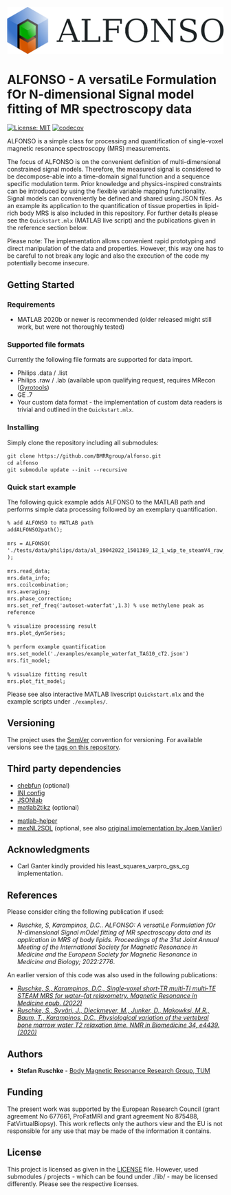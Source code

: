 ![](./@ALFONSO/alfonso_logo.png)

# ALFONSO - A versatiLe Formulation fOr N-dimensional Signal model fitting of MR spectroscopy data 

[![License: MIT](https://img.shields.io/badge/License-MIT-yellow.svg)](https://opensource.org/licenses/MIT) [![codecov](https://codecov.io/gh/BMRRgroup/alfonso/branch/main/graph/badge.svg?token=9GZUOO0B1K)](https://codecov.io/gh/BMRRgroup/alfonso)

ALFONSO is a simple class for processing and quantification of single-voxel magnetic resonance spectroscopy (MRS) measurements. 

The focus of ALFONSO is on the convenient definition of multi-dimensional constrained signal models. Therefore, the measured signal is considered to be decompose-able into a time-domain signal function and a sequence specific modulation term. Prior knowledge and physics-inspired constraints can be introduced by using the flexible variable mapping functionality. Signal models can conveniently be defined and shared using JSON files. 
As an example its application to the quantification of tissue properties in lipid-rich body MRS is also included in this repository.
For further details please see the `Quickstart.mlx` (MATLAB live script) and the publications given in the reference section below. 

Please note: The implementation allows convenient rapid prototyping and direct manipulation of the data and properties. However, this way one has to be careful to not break any logic and also the execution of the code my potentially become insecure. 

## Getting Started

### Requirements

- MATLAB 2020b or newer is recommended (older released might still work, but were not thoroughly tested)

### Supported file formats

Currently the following file formats are supported for data import. 

- Philips .data / .list 
- Philips .raw / .lab (available upon qualifying request, requires MRecon ([Gyrotools](http://www.gyrotools.com/gt/index.php/products/reconframe))
- GE .7
- Your custom data format - the implementation of custom data readers is trivial and outlined in the `Quickstart.mlx`. 

### Installing

Simply clone the repository including all submodules: 

```
git clone https://github.com/BMRRgroup/alfonso.git
cd alfonso
git submodule update --init --recursive
```

### Quick start example

The following quick example adds ALFONSO to the MATLAB path and performs simple data processing followed by an exemplary quantification.

```
% add ALFONSO to MATLAB path
addALFONSO2path();

mrs = ALFONSO( './tests/data/philips/data/al_19042022_1501389_12_1_wip_te_steamV4_raw_012.data' );

mrs.read_data;
mrs.data_info;
mrs.coilcombination;
mrs.averaging;
mrs.phase_correction;
mrs.set_ref_freq('autoset-waterfat',1.3) % use methylene peak as reference

% visualize processing result
mrs.plot_dynSeries;

% perform example quantification 
mrs.set_model('./examples/example_waterfat_TAG10_cT2.json')
mrs.fit_model;

% visualize fitting result
mrs.plot_fit_model;
```

Please see also interactive MATLAB livescript `Quickstart.mlx` and the example scripts under `./examples/`.

<!--
## How to run unit tests

Unit testing can be performed in MATALB with the following call from the project's root directory: 

```
run('./tests/runAllALFONSOTests.m')
```

## How to generate the documentation

The documentation can be generated in MATALB calling from the project's root directory: 

```
addALFONSO2path();
generate_documentation()
```
-->
## Versioning

The project uses the [SemVer](http://semver.org/) convention for versioning. 
For available versions see the [tags on this repository](https://github.com/bmrrgroup/alfonso/tags). 

## Third party dependencies

* [chebfun](http://www.chebfun.org/) (optional)
* [INI config](https://www.mathworks.com/matlabcentral/fileexchange/24992-ini-config)
* [JSONlab](https://github.com/fangq/jsonlab)
* [matlab2tikz](https://github.com/matlab2tikz/matlab2tikz) (optional)
<!--* [m2docgen](https://github.com/matlab2tikz/matlab2tikz) (optional) -->
* [matlab-helper](https://github.com/stfnr/matlab-helper)
* [mexNL2SOL](https://github.com/stfnr/mexNL2SOL) (optional, see also [original implementation by Joep Vanlier](https://github.com/JoepVanlier/mexNL2SOL)) 

## Acknowledgments

* Carl Ganter kindly provided his least_squares_varpro_gss_cg implementation.

## References

Please consider citing the following publication if used:
- *Ruschke, S, Karampinos, D.C.. ALFONSO: A versatiLe Formulation fOr N-dimensional Signal mOdel fitting of MR spectroscopy data and its application in MRS of body lipids. Proceedings of the 31st Joint Annual Meeting of the International Society for Magnetic Resonance in Medicine and the European Society for Magnetic Resonance in Medicine and Biology; 2022:2776*. 

An earlier version of this code was also used in the following publications: 

- *[Ruschke, S., Karampinos, D.C., Single‐voxel short‐TR multi‐TI multi‐TE STEAM MRS for water–fat relaxometry. Magnetic Resonance in Medicine epub. (2022)](https://doi.org/10.1002/mrm.29157)*
- *[Ruschke, S., Syväri, J., Dieckmeyer, M., Junker, D., Makowksi, M.R., Baum, T., Karampinos, D.C., Physiological variation of the vertebral bone marrow water T2 relaxation time. NMR in Biomedicine 34, e4439. (2020)](https://doi.org/10.1002/nbm.4439)* 

## Authors

* **Stefan Ruschke** - [Body Magnetic Resonance Research Group, TUM](http://bmrr.de)

## Funding

The present work was supported by the European Research Council (grant agreement No 677661, ProFatMRI and grant agreement No 875488, FatVirtualBiopsy). This work reflects only the authors view and the EU is not responsible for any use that may be made of the information it contains. 

## License

This project is licensed as given in the [LICENSE](LICENSE) file. 
However, used submodules / projects - which can be found under ./lib/ - may be licensed differently. Please see the respective licenses. 
